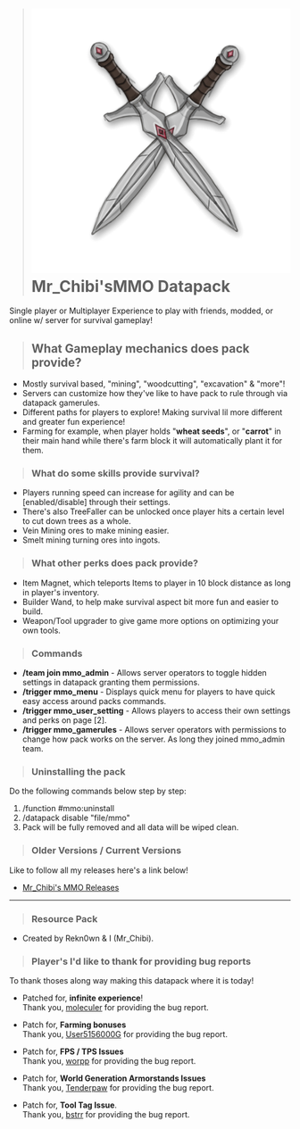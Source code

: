 > # ![](https://github.com/mr-chibi/mmo/blob/main/pack.png?raw=true) Mr_Chibi'sMMO Datapack 
Single player or Multiplayer Experience to play with friends, modded, or online w/ server for survival gameplay! <br>

> ## What Gameplay mechanics does pack provide?
- Mostly survival based, "mining", "woodcutting", "excavation" & "more"!
- Servers can customize how they've like to have pack to rule through via datapack gamerules.
- Different paths for players to explore! Making survival lil more different and greater fun experience!
- Farming for example, when player holds "**wheat seeds**", or "**carrot**" in their main hand while there's farm block it will automatically plant it for them.

> ### What do some skills provide survival?
- Players running speed can increase for agility and can be [enabled/disable] through their settings.
- There's also TreeFaller can be unlocked once player hits a certain level to cut down trees as a whole.
- Vein Mining ores to make mining easier.
- Smelt mining turning ores into ingots.

> ### What other perks does pack provide?
- Item Magnet, which teleports Items to player in 10 block distance as long in player's inventory.
- Builder Wand, to help make survival aspect bit more fun and easier to build.
- Weapon/Tool upgrader to give game more options on optimizing your own tools.

> ### Commands
- **/team join mmo_admin** - Allows server operators to toggle hidden settings in datapack granting them permissions.
- **/trigger mmo_menu** - Displays quick menu for players to have quick easy access around packs commands.
- **/trigger mmo_user_setting** - Allows players to access their own settings and perks on page [2].
- **/trigger mmo_gamerules** - Allows server operators with permissions to change how pack works on the server. As long they joined mmo_admin team.

> ### Uninstalling the pack
Do the following commands below step by step:
1. /function #mmo:uninstall
2. /datapack disable "file/mmo"
3. Pack will be fully removed and all data will be wiped clean.

> ### Older Versions / Current Versions
Like to follow all my releases here's a link below!
- [Mr_Chibi's MMO Releases](https://github.com/mr-chibi/mmo/releases)

***

> ### Resource Pack
- Created by Rekn0wn & I (Mr_Chibi).

> ### Player's I'd like to thank for providing bug reports
To thank thoses along way making this datapack where it is today!

- Patched for, **infinite experience**! <br>
Thank you, [moleculer](https://www.planetminecraft.com/member/moleculer/) for providing the bug report.

- Patch for, **Farming bonuses** <br>
Thank you, [User5156000G](https://www.planetminecraft.com/member/user5156000g/) for providing the bug report.

- Patch for, **FPS / TPS Issues** <br>
Thank you, [worpp](https://www.planetminecraft.com/member/worpp/) for providing the bug report.

- Patch for, **World Generation Armorstands Issues** <br>
Thank you, [Tenderpaw](https://www.planetminecraft.com/member/tenderpaw/) for providing the bug report.

- Patch for, **Tool Tag Issue**. <br>
Thank you, [bstrr](https://www.planetminecraft.com/member/bstrr/) for providing the bug report.
